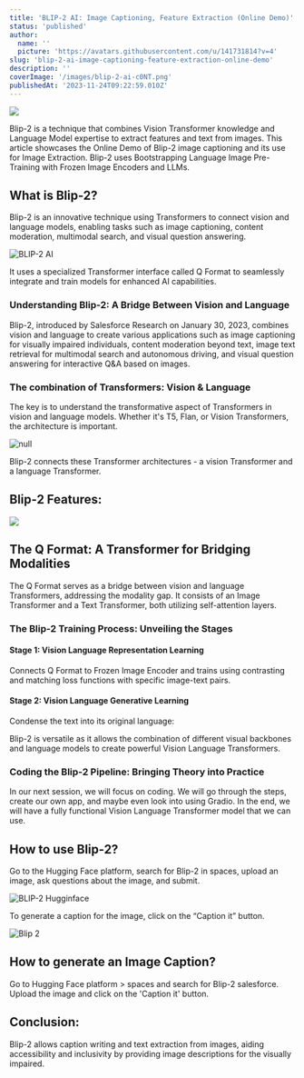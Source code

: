 ```yaml
---
title: 'BLIP-2 AI: Image Captioning, Feature Extraction (Online Demo)'
status: 'published'
author:
  name: ''
  picture: 'https://avatars.githubusercontent.com/u/141731814?v=4'
slug: 'blip-2-ai-image-captioning-feature-extraction-online-demo'
description: ''
coverImage: '/images/blip-2-ai-c0NT.png'
publishedAt: '2023-11-24T09:22:59.010Z'
---
```


![](/images/blip-2-ai-A2Mz.png)

Blip-2 is a technique that combines Vision Transformer knowledge and Language Model expertise to extract features and text from images. This article showcases the Online Demo of Blip-2 image captioning and its use for Image Extraction. Blip-2 uses Bootstrapping Language Image Pre-Training with Frozen Image Encoders and LLMs.

## **What is Blip-2?**

Blip-2 is an innovative technique using Transformers to connect vision and language models, enabling tasks such as image captioning, content moderation, multimodal search, and visual question answering.

![BLIP-2 AI](https://dragganaitool.com/wp-content/uploads/2023/11/Screenshot-2023-11-23-163728-1024x475.png)

It uses a specialized Transformer interface called Q Format to seamlessly integrate and train models for enhanced AI capabilities.

### **Understanding Blip-2: A Bridge Between Vision and Language**

Blip-2, introduced by Salesforce Research on January 30, 2023, combines vision and language to create various applications such as image captioning for visually impaired individuals, content moderation beyond text, image text retrieval for multimodal search and autonomous driving, and visual question answering for interactive Q&A based on images.

### **The combination of Transformers: Vision & Language**

The key is to understand the transformative aspect of Transformers in vision and language models. Whether it's T5, Flan, or Vision Transformers, the architecture is important.

![null](https://dragganaitool.com/wp-content/uploads/2023/11/image-104-1024x278.png)

Blip-2 connects these Transformer architectures - a vision Transformer and a language Transformer.

## **Blip-2 Features:**

![](/images/screenshot-2023-11-24-142441-IxND.png)

## **The Q Format: A Transformer for Bridging Modalities**

The Q Format serves as a bridge between vision and language Transformers, addressing the modality gap. It consists of an Image Transformer and a Text Transformer, both utilizing self-attention layers.

### **The Blip-2 Training Process: Unveiling the Stages**

#### **Stage 1: Vision Language Representation Learning**

Connects Q Format to Frozen Image Encoder and trains using contrasting and matching loss functions with specific image-text pairs.

#### **Stage 2: Vision Language Generative Learning**

Condense the text into its original language:

Blip-2 is versatile as it allows the combination of different visual backbones and language models to create powerful Vision Language Transformers.

### **Coding the Blip-2 Pipeline: Bringing Theory into Practice**

In our next session, we will focus on coding. We will go through the steps, create our own app, and maybe even look into using Gradio. In the end, we will have a fully functional Vision Language Transformer model that we can use.

## **How to use Blip-2?**

Go to the Hugging Face platform, search for Blip-2 in spaces, upload an image, ask questions about the image, and submit.

![BLIP-2 Hugginface](https://dragganaitool.com/wp-content/uploads/2023/11/HuggingFace-Blip-2-1024x397.png)

To generate a caption for the image, click on the “Caption it” button.

![Blip 2](https://dragganaitool.com/wp-content/uploads/2023/11/Blip-2-image-chatting-1024x504.png)

## **How to generate an Image Caption?**

Go to Hugging Face platform > spaces and search for Blip-2 salesforce. Upload the image and click on the 'Caption it' button.

## **Conclusion:**

Blip-2 allows caption writing and text extraction from images, aiding accessibility and inclusivity by providing image descriptions for the visually impaired.

